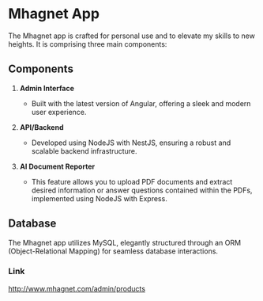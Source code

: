 # Mhagnet App

The Mhagnet app is crafted for personal use and to elevate my skills to new heights. It is comprising three main components:

## Components

1. **Admin Interface**
    - Built with the latest version of Angular, offering a sleek and modern user experience.

2. **API/Backend**
    - Developed using NodeJS with NestJS, ensuring a robust and scalable backend infrastructure.

3. **AI Document Reporter**
    - This feature allows you to upload PDF documents and extract desired information or answer questions contained within the PDFs, implemented using NodeJS with Express.

## Database

The Mhagnet app utilizes MySQL, elegantly structured through an ORM (Object-Relational Mapping) for seamless database interactions.


### Link
http://www.mhagnet.com/admin/products
